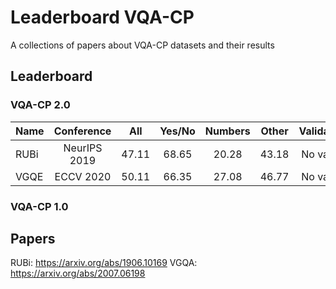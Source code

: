 # Leaderboard VQA-CP
A collections of papers about VQA-CP datasets and their results


## Leaderboard

### VQA-CP 2.0

| Name     |      Conference    |  All  | Yes/No | Numbers |  Other | Validation  |
|----------|:------------------:|:----: |:------:|:-------:|:------:|:-----------:|
| RUBi     |  NeurIPS 2019      | 47.11 | 68.65  | 20.28   | 43.18  | No valset   |
| VGQE     |  ECCV 2020         | 50.11 | 66.35  | 27.08   | 46.77  | No valset   |


### VQA-CP 1.0

## Papers

RUBi: https://arxiv.org/abs/1906.10169
VGQA: https://arxiv.org/abs/2007.06198

